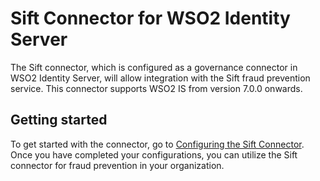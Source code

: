 # Sift Connector for WSO2 Identity Server

The Sift connector, which is configured as a governance connector in WSO2
Identity Server, will allow integration with the Sift fraud prevention service. 
This connector supports WSO2 IS from version 7.0.0 onwards.

## Getting started
To get started with the connector, go to [Configuring the Sift Connector](docs/config.md).
Once you have completed your configurations, you can utilize the Sift connector for fraud prevention in your organization.